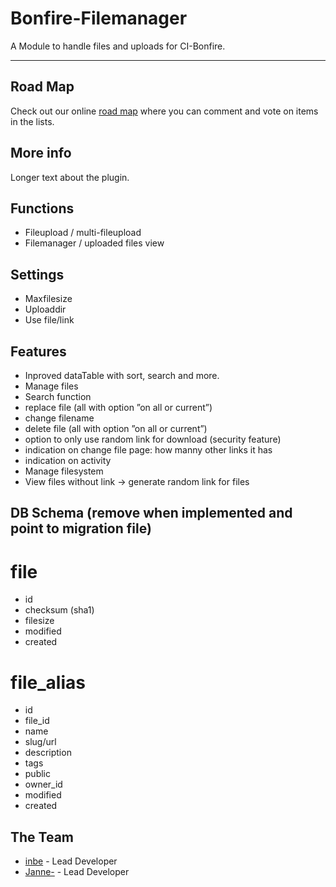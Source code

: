 Bonfire-Filemanager
===================

A Module to handle files and uploads for CI-Bonfire.

-----------------------------------------------------------------------

## Road Map

Check out our online [road map](https://trello.com/board/file-manager/51a12c111ea77c6f79007df9) where you can comment and vote on items in the lists.

## More info
Longer text about the plugin.

## Functions
- Fileupload / multi-fileupload
- Filemanager / uploaded files view

## Settings
- Maxfilesize
- Uploaddir
- Use file/link

## Features

- Inproved dataTable with sort, search and more.
- Manage files
- Search function
- replace file (all with option ”on all or current”)
- change filename
- delete file (all with option ”on all or current”)
- option to only use random link for download (security feature)
- indication on change file page: how manny other links it has
- indication on activity
- Manage filesystem
- View files without link → generate random link for files


## DB Schema (remove when implemented and point to migration file)

# file
- id
- checksum    	(sha1) 
- filesize				
- modified
- created

# file_alias
- id
- file_id
- name
- slug/url
- description
- tags
- public
- owner_id
- modified
- created

## The Team

- [inbe](https://github.com/inbe) - Lead Developer
- [Janne-](https://github.com/Janne-) - Lead Developer
